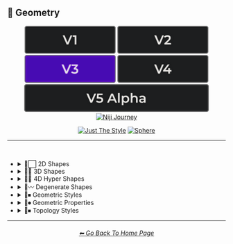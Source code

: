 <h2>💠 Geometry</h2>

<div align="center">

[<img src="/Images/Repo_Parts/Buttons/Version_Buttons/button_version_V1_inactive.webp?raw=true" alt="MidJourney V1" height="64" />](/Pages/MJ_V1/Style_Pages/Sphere/Geometry.md)
[<img src="/Images/Repo_Parts/Buttons/Version_Buttons/button_version_V2_inactive.webp?raw=true" alt="MidJourney V2" height="64" />](/Pages/MJ_V2/Style_Pages/Sphere/Geometry.md)
[<img src="/Images/Repo_Parts/Buttons/Version_Buttons/button_version_V3_active.webp?raw=true" alt="MidJourney V3" height="64" />](/Pages/MJ_V3/Style_Pages/Just_The_Style/Geometry.md)
[<img src="/Images/Repo_Parts/Buttons/Version_Buttons/button_version_V4_inactive.webp?raw=true" alt="MidJourney V4" height="64" />](/Pages/MJ_V4/Style_Pages/Just_The_Style/Geometry.md)
<br>
[<img src="/Images/Repo_Parts/Buttons/Version_Buttons/button_version_V5_Alpha_inactive_half.webp?raw=true" alt="MidJourney V5" height="64" />](/Pages/MJ_V5/Style_Pages/Just_The_Style/Geometry.md)
[<img src="/Images/Repo_Parts/Buttons/Version_Buttons/button_version_niji_inactive_half.webp?raw=true" alt="Niji Journey" height="64" />](/Pages/Niji_Journey/Niji_V4/Style_Pages/Geometry.md)

[<img src="/Images/Repo_Parts/Buttons/Image_Type_Buttons/button_just_the_style_active.webp?raw=true" alt="Just The Style" width="140.5" />](/Pages/MJ_V3/Style_Pages/Just_The_Style/Geometry.md)
[<img src="/Images/Repo_Parts/Buttons/Image_Type_Buttons/button_sphere_inactive.webp?raw=true" alt="Sphere" width="140.5" />](/Pages/MJ_V3/Style_Pages/Sphere/Geometry.md)

</div>

<hr>
<br>


- <details><summary>💠⬜ 2D Shapes</summary><p><div align="center">

	| 2D Shape |
	| :-: |
	| <img src="/Images/MJ_V3/MidJourney_Styles/Wave_13/2D_Shape.webp?raw=true" width="256" /> |
	
	<br>

	| Point | Dot |
	| :-: | :-: |
	| <img src="/Images/MJ_V3/MidJourney_Styles/Point.webp?raw=true" width="256" /> | <img src="/Images/MJ_V3/MidJourney_Styles/Dot.webp?raw=true" width="256" /> |
	
	<br>
	
	| Line |
	| :-: |
	| <img src="/Images/MJ_V3/MidJourney_Styles/Line.webp?raw=true" width="256" /> |
	
	<br>
	
	| Triangle | Chevron |
	| :-: | :-: |
	| <img src="/Images/MJ_V3/MidJourney_Styles/Triangle.webp?raw=true" width="256" /> | <img src="/Images/MJ_V3/MidJourney_Styles/Chevron.webp?raw=true" width="256" /> |

	<br>

	| Square | Pentagon |
	| :-: | :-: |
	| <img src="/Images/MJ_V3/MidJourney_Styles/Square.webp?raw=true" width="256" /> | <img src="/Images/MJ_V3/MidJourney_Styles/Pentagon.webp?raw=true" width="256" /> |
	
	<br>
	
	| Hexagon | Hexagonal | Heptagon |
	| :-: | :-: | :-: |
	| <img src="/Images/MJ_V3/MidJourney_Styles/Hexagon.webp?raw=true" width="256" /> | <img src="/Images/MJ_V3/MidJourney_Styles/Hexagonal.webp?raw=true" width="256" /> | <img src="/Images/MJ_V3/MidJourney_Styles/Heptagon.webp?raw=true" width="256" /> |

	<br>
	
	| Octagon | Nonagon | Decagon |
	| :-: | :-: | :-: |
	| <img src="/Images/MJ_V3/MidJourney_Styles/Octagon.webp?raw=true" width="256" /> | <img src="/Images/MJ_V3/MidJourney_Styles/Nonagon.webp?raw=true" width="256" /> | <img src="/Images/MJ_V3/MidJourney_Styles/Decagon.webp?raw=true" width="256" /> |
	
	<br>
	
	| Rectangle | Rectangular | Parallelogram |
	| :-: | :-: | :-: |
	| <img src="/Images/MJ_V3/MidJourney_Styles/Rectangle.webp?raw=true" width="256" /> | <img src="/Images/MJ_V3/MidJourney_Styles/Rectangular.webp?raw=true" width="256" /> | <img src="/Images/MJ_V3/MidJourney_Styles/Parallelogram.webp?raw=true" width="256" /> |
	
	<br>
	
	| Rhombus | Star | Heart |
	| :-: | :-: | :-: |
	| <img src="/Images/MJ_V3/MidJourney_Styles/Rhombus.webp?raw=true" width="256" /> | <img src="/Images/MJ_V3/MidJourney_Styles/Star.webp?raw=true" width="256" /> | <img src="/Images/MJ_V3/MidJourney_Styles/Heart.webp?raw=true" width="256" /> |

	<br>
	
	| Spirangle |
	| :-: |
	| <img src="/Images/MJ_V3/MidJourney_Styles/Spirangle.webp?raw=true" width="256" /> |

  </div></p></details>


- <details><summary>💠🧊 3D Shapes</summary><p><div align="center">

	| 3D Shape | Orb |
	| :-: | :-: |
	| <img src="/Images/MJ_V3/MidJourney_Styles/Wave_13/3D_Shape.webp?raw=true" width="256" /> | <img src="/Images/MJ_V3/MidJourney_Styles/Wave_13/Orb.webp?raw=true" width="256" /> |
	
	<br>

	| Cube | Cuboid |
	| :-: | :-: |
	| <img src="/Images/MJ_V3/MidJourney_Styles/Cube.webp?raw=true" width="256" /> | <img src="/Images/MJ_V3/MidJourney_Styles/Cuboid.webp?raw=true" width="256" /> |
	
	<br>
	
	| Sphere | Cylinder | Torus |
	| :-: | :-: | :-: |
	| <img src="/Images/MJ_V3/MidJourney_Styles/Sphere.webp?raw=true" width="256" /> | <img src="/Images/MJ_V3/MidJourney_Styles/Cylinder.webp?raw=true" width="256" /> | <img src="/Images/MJ_V3/MidJourney_Styles/Torus.webp?raw=true" width="256" /> |
	
	<br>
	
	| Pyramid | Cone |
	| :-: | :-: |
	| <img src="/Images/MJ_V3/MidJourney_Styles/Pyramid.webp?raw=true" width="256" /> | <img src="/Images/MJ_V3/MidJourney_Styles/Cone.webp?raw=true" width="256" /> |
	
	<br>
	
	| Rectangular Prism | Star Prism | Wedge |
	| :-: | :-: | :-: |
	| <img src="/Images/MJ_V3/MidJourney_Styles/Rectangular_Prism.webp?raw=true" width="256" /> | <img src="/Images/MJ_V3/MidJourney_Styles/Star_Prism.webp?raw=true" width="256" /> | <img src="/Images/MJ_V3/MidJourney_Styles/Wedge.webp?raw=true" width="256" /> |

	<br>
	
	| Zonohedron | Tetrahedron | Octahedron |
	| :-: | :-: | :-: |
	| <img src="/Images/MJ_V3/MidJourney_Styles/Zonohedron.webp?raw=true" width="256" /> | <img src="/Images/MJ_V3/MidJourney_Styles/Tetrahedron.webp?raw=true" width="256" /> | <img src="/Images/MJ_V3/MidJourney_Styles/Octahedron.webp?raw=true" width="256" /> |

	<br>
	
	| Dodecahedron | Icosahedron | Kepler–Poinsot Polyhedra |
	| :-: | :-: | :-: |
	| <img src="/Images/MJ_V3/MidJourney_Styles/Dodecahedron.webp?raw=true" width="256" /> | <img src="/Images/MJ_V3/MidJourney_Styles/Icosahedron.webp?raw=true" width="256" /> | <img src="/Images/MJ_V3/MidJourney_Styles/Kepler-Poinsot_Polyhedra.webp?raw=true" width="256" /> |
	
	<br>
	
	| Cuboctahedron | Rhombicuboctahedron | Icosidodecahedron |
	| :-: | :-: | :-: |
	| <img src="/Images/MJ_V3/MidJourney_Styles/Cuboctahedron.webp?raw=true" width="256" /> | <img src="/Images/MJ_V3/MidJourney_Styles/Rhombicuboctahedron.webp?raw=true" width="256" /> | <img src="/Images/MJ_V3/MidJourney_Styles/Icosidodecahedron.webp?raw=true" width="256" /> |

	<br>
	
	| Rhombicosidodecahedron | Trapezohedron |
	| :-: | :-: |
	| <img src="/Images/MJ_V3/MidJourney_Styles/Rhombicosidodecahedron.webp?raw=true" width="256" /> | <img src="/Images/MJ_V3/MidJourney_Styles/Trapezohedron.webp?raw=true" width="256" /> |
	
	<br>
	
	| Bezier Surface |
	| :-: |
	| <img src="/Images/MJ_V3/MidJourney_Styles/Bezier_Surface.webp?raw=true" width="256" /> |
	
	<br>

	| Cupola | Anticupola | Hypercupolae |
	| :-: | :-: | :-: |
	| <img src="/Images/MJ_V3/MidJourney_Styles/Cupola.webp?raw=true" width="256" /> | <img src="/Images/MJ_V3/MidJourney_Styles/Anticupola.webp?raw=true" width="256" /> | <img src="/Images/MJ_V3/MidJourney_Styles/Hypercupolae.webp?raw=true" width="256" /> |

	<br>
	
	| Bicupola | Frustum | Bifrustum |
	| :-: | :-: | :-: |
	| <img src="/Images/MJ_V3/MidJourney_Styles/Bicupola.webp?raw=true" width="256" /> | <img src="/Images/MJ_V3/MidJourney_Styles/Frustum.webp?raw=true" width="256" /> | <img src="/Images/MJ_V3/MidJourney_Styles/Bifrustum.webp?raw=true" width="256" /> |
	
	<br>
	
	| Rotunda | Birotunda | Prismatoid |
	| :-: | :-: | :-: |
	| <img src="/Images/MJ_V3/MidJourney_Styles/Rotunda.webp?raw=true" width="256" /> | <img src="/Images/MJ_V3/MidJourney_Styles/Birotunda.webp?raw=true" width="256" /> | <img src="/Images/MJ_V3/MidJourney_Styles/Prismatoid.webp?raw=true" width="256" /> |
	
	<br>
	
	| Scutoid | Bipyramid | Star Bipyramid |
	| :-: | :-: | :-: |
	| <img src="/Images/MJ_V3/MidJourney_Styles/Scutoid.webp?raw=true" width="256" /> | <img src="/Images/MJ_V3/MidJourney_Styles/Bipyramid.webp?raw=true" width="256" /> | <img src="/Images/MJ_V3/MidJourney_Styles/Star_Bipyramid.webp?raw=true" width="256" /> |

	<br>
	
	| Antiprism | Anti-Prism |
	| :-: | :-: |
	| <img src="/Images/MJ_V3/MidJourney_Styles/Antiprism.webp?raw=true" width="256" /> | <img src="/Images/MJ_V3/MidJourney_Styles/Anti-Prism.webp?raw=true" width="256" /> |
	
	<br>
	
	| Trapezohedra | Star Trapezohedron | Spherical Polyhedron |
	| :-: | :-: | :-: |
	| <img src="/Images/MJ_V3/MidJourney_Styles/Trapezohedra.webp?raw=true" width="256" /> | <img src="/Images/MJ_V3/MidJourney_Styles/Star_Trapezohedron.webp?raw=true" width="256" /> | <img src="/Images/MJ_V3/MidJourney_Styles/Spherical_Polyhedron.webp?raw=true" width="256" /> |
	
	<br>
	
	| Mobius Strip | Hexaflexagon | Miura Fold |
	| :-: | :-: | :-: |
	| <img src="/Images/MJ_V3/MidJourney_Styles/Mobius_Strip.webp?raw=true" width="256" /> | <img src="/Images/MJ_V3/MidJourney_Styles/Hexaflexagon.webp?raw=true" width="256" /> | <img src="/Images/MJ_V3/MidJourney_Styles/Miura_Fold.webp?raw=true" width="256" /> |

  </div></p></details>


- <details><summary>💠🔲 4D Hyper Shapes</summary><p><div align="center">

	| 4D Shape | Hyper Shape | 4D Hyper Shape |
	| :-: | :-: | :-: |
	| <img src="/Images/MJ_V3/MidJourney_Styles/Wave_13/4D_Shape.webp?raw=true" width="256" /> | <img src="/Images/MJ_V3/MidJourney_Styles/Wave_13/Hyper_Shape.webp?raw=true" width="256" /> | <img src="/Images/MJ_V3/MidJourney_Styles/Wave_13/4D_Hyper_Shape.webp?raw=true" width="256" /> |
	
	<br>

	| Hyperplane | Hypersurface |
	| :-: | :-: |
	| <img src="/Images/MJ_V3/MidJourney_Styles/Hyperplane.webp?raw=true" width="256" /> | <img src="/Images/MJ_V3/MidJourney_Styles/Hypersurface.webp?raw=true" width="256" /> |

	<br>

	| Hypercube | Tesseract | Hyperprism |
	| :-: | :-: | :-: |
	| <img src="/Images/MJ_V3/MidJourney_Styles/Hypercube.webp?raw=true" width="256" /> | <img src="/Images/MJ_V3/MidJourney_Styles/Tesseract.webp?raw=true" width="256" /> | <img src="/Images/MJ_V3/MidJourney_Styles/Hyperprism.webp?raw=true" width="256" /> |
	
	<br>
	
	| Hypersphere | Hypercylinder | Hypertorus |
	| :-: | :-: | :-: |
	| <img src="/Images/MJ_V3/MidJourney_Styles/Hypersphere.webp?raw=true" width="256" /> | <img src="/Images/MJ_V3/MidJourney_Styles/Hypercylinder.webp?raw=true" width="256" /> | <img src="/Images/MJ_V3/MidJourney_Styles/Hypertorus.webp?raw=true" width="256" /> |
	
	<br>
	
	| Hyperpyramid | Hypercone | Klein Bottle |
	| :-: | :-: | :-: |
	| <img src="/Images/MJ_V3/MidJourney_Styles/Hyperpyramid.webp?raw=true" width="256" /> | <img src="/Images/MJ_V3/MidJourney_Styles/Hypercone.webp?raw=true" width="256" /> | <img src="/Images/MJ_V3/MidJourney_Styles/Klein_Bottle.webp?raw=true" width="256" /> |
	
	<br>
	
	| Hyperzonohedron | Hypertetrahedron | Hyperoctahedron |
	| :-: | :-: | :-: |
	| <img src="/Images/MJ_V3/MidJourney_Styles/Hyperzonohedron.webp?raw=true" width="256" /> | <img src="/Images/MJ_V3/MidJourney_Styles/Hypertetrahedron.webp?raw=true" width="256" /> | <img src="/Images/MJ_V3/MidJourney_Styles/Hyperoctahedron.webp?raw=true" width="256" /> |

	<br>
	
	| Hyperdodecahedron | Hypericosahedron | Flexible Polyhedron |
	| :-: | :-: | :-: |
	| <img src="/Images/MJ_V3/MidJourney_Styles/Hyperdodecahedron.webp?raw=true" width="256" /> | <img src="/Images/MJ_V3/MidJourney_Styles/Hypericosahedron.webp?raw=true" width="256" /> | <img src="/Images/MJ_V3/MidJourney_Styles/Flexible_Polyhedron.webp?raw=true" width="256" /> |

  </div></p></details>


- <details><summary>💠〰 Degenerate Shapes</summary><p><div align="center">

	| Monogon | Digon |
	| :-: | :-: |
	| <img src="/Images/MJ_V3/MidJourney_Styles/Monogon.webp?raw=true" width="256" /> | <img src="/Images/MJ_V3/MidJourney_Styles/Digon.webp?raw=true" width="256" /> |

  </div></p></details>


- <details><summary>💠⏹ Geometric Styles</summary><p><div align="center">

	| Geometry | Geometric | Islamic Geometric Patterns |
	| :-: | :-: | :-: |
	| <img src="/Images/MJ_V3/MidJourney_Styles/Wave_13/Geometry.webp?raw=true" width="256" /> | <img src="/Images/MJ_V3/MidJourney_Styles/Geometric.webp?raw=true" width="256" /> | <img src="/Images/MJ_V3/MidJourney_Styles/Wave_14/Islamic_Geometric_Patterns.webp?raw=true" width="256" /> |
	
	<br>
	
	| Poly | Polygon | Polygonal |
	| :-: | :-: | :-: |
	| <img src="/Images/MJ_V3/MidJourney_Styles/Poly.webp?raw=true" width="256" /> | <img src="/Images/MJ_V3/MidJourney_Styles/Polygon.webp?raw=true" width="256" /> | <img src="/Images/MJ_V3/MidJourney_Styles/Polygonal.webp?raw=true" width="256" /> |
	
	<br>
	
	| Polyhedron | Polyhedral |
	| :-: | :-: |
	| <img src="/Images/MJ_V3/MidJourney_Styles/Polyhedron.webp?raw=true" width="256" /> | <img src="/Images/MJ_V3/MidJourney_Styles/Polyhedral.webp?raw=true" width="256" /> |
	
	<br>
	
	| Platonic Solids | Archimedean Solids | Catalan Solids |
	| :-: | :-: | :-: |
	| <img src="/Images/MJ_V3/MidJourney_Styles/Platonic_Solids.webp?raw=true" width="256" /> | <img src="/Images/MJ_V3/MidJourney_Styles/Archimedean_Solids.webp?raw=true" width="256" /> | <img src="/Images/MJ_V3/MidJourney_Styles/Catalan_Solids.webp?raw=true" width="256" /> |
	
	<br>
	
	| Manifold | Multifold |
	| :-: | :-: |
	| <img src="/Images/MJ_V3/MidJourney_Styles/Manifold.webp?raw=true" width="256" /> | <img src="/Images/MJ_V3/MidJourney_Styles/Multifold.webp?raw=true" width="256" /> |
	
	<br>
	
	| Maniform | Multiform |
	| :-: | :-: |
	| <img src="/Images/MJ_V3/MidJourney_Styles/Maniform.webp?raw=true" width="256" /> | <img src="/Images/MJ_V3/MidJourney_Styles/Multiform.webp?raw=true" width="256" /> |

	<br>

	| Non-Euclidian |
	| :-: |
	| <img src="/Images/MJ_V3/MidJourney_Styles/Non-Euclidian.webp?raw=true" width="256" /> |

	<br>
	
	| Form-Constant |
	| :-: |
	| <img src="/Images/MJ_V3/MidJourney_Styles/Form-Constant.webp?raw=true" width="256" /> |

  </div></p></details>


- <details><summary>💠⏺ Geometric Properties</summary><p><div align="center">

	| Vertex | Edge | Surface |
	| :-: | :-: | :-: |
	| <img src="/Images/MJ_V3/MidJourney_Styles/Vertex.webp?raw=true" width="256" /> | <img src="/Images/MJ_V3/MidJourney_Styles/Edge.webp?raw=true" width="256" /> | <img src="/Images/MJ_V3/MidJourney_Styles/Surface.webp?raw=true" width="256" /> |
	
	<br>
	
	| Interior | Exterior | Anterior |
	| :-: | :-: | :-: |
	| <img src="/Images/MJ_V3/MidJourney_Styles/Interior.webp?raw=true" width="256" /> | <img src="/Images/MJ_V3/MidJourney_Styles/Exterior.webp?raw=true" width="256" /> | <img src="/Images/MJ_V3/MidJourney_Styles/Anterior.webp?raw=true" width="256" /> |
	
	<br>
	
	| Convex | Concave |
	| :-: | :-: |
	| <img src="/Images/MJ_V3/MidJourney_Styles/Convex.webp?raw=true" width="256" /> | <img src="/Images/MJ_V3/MidJourney_Styles/Concave.webp?raw=true" width="256" /> |
	
	<br>

	| Convex Hull |
	| :-: |
	| <img src="/Images/MJ_V3/MidJourney_Styles/Convex_Hull.webp?raw=true" width="256" /> |
	
	<br>

	| Symmetry | Symmetric | Asymmetric |
	| :-: | :-: | :-: |
	| <img src="/Images/MJ_V3/MidJourney_Styles/Symmetry.webp?raw=true" width="256" /> | <img src="/Images/MJ_V3/MidJourney_Styles/Symmetric.webp?raw=true" width="256" /> | <img src="/Images/MJ_V3/MidJourney_Styles/Asymmetric.webp?raw=true" width="256" /> |

	<br>

	| Equiangular | Equilateral | Cyclic |
	| :-: | :-: | :-: |
	| <img src="/Images/MJ_V3/MidJourney_Styles/Equiangular.webp?raw=true" width="256" /> | <img src="/Images/MJ_V3/MidJourney_Styles/Equilateral.webp?raw=true" width="256" /> | <img src="/Images/MJ_V3/MidJourney_Styles/Cyclic.webp?raw=true" width="256" /> |

	| Tangential | Rectilinear | Traverse |
	| :-: | :-: | :-: |
	| <img src="/Images/MJ_V3/MidJourney_Styles/Tangential.webp?raw=true" width="256" /> | <img src="/Images/MJ_V3/MidJourney_Styles/Rectilinear.webp?raw=true" width="256" /> | <img src="/Images/MJ_V3/MidJourney_Styles/Traverse.webp?raw=true" width="256" /> |
	
	<br>
	
	| Quasi | Quasi-Regular |
	| :-: | :-: |
	| <img src="/Images/MJ_V3/MidJourney_Styles/Quasi.webp?raw=true" width="256" /> | <img src="/Images/MJ_V3/MidJourney_Styles/Quasi-Regular.webp?raw=true" width="256" /> |
	
	<br>
	
	| Isogonal | Isotoxal | Isohedral |
	| :-: | :-: | :-: |
	| <img src="/Images/MJ_V3/MidJourney_Styles/Isogonal.webp?raw=true" width="256" /> | <img src="/Images/MJ_V3/MidJourney_Styles/Isotoxal.webp?raw=true" width="256" /> | <img src="/Images/MJ_V3/MidJourney_Styles/Isohedral.webp?raw=true" width="256" /> |

	<br>
	
	| Stellation | Ehrhart Polynomial | Ideal Polyhedron |
	| :-: | :-: | :-: |
	| <img src="/Images/MJ_V3/MidJourney_Styles/Stellation.webp?raw=true" width="256" /> | <img src="/Images/MJ_V3/MidJourney_Styles/Ehrhart_Polynomial.webp?raw=true" width="256" /> | <img src="/Images/MJ_V3/MidJourney_Styles/Ideal_Polyhedron.webp?raw=true" width="256" /> |
	
	<br>
	
	| Polytope |
	| :-: |
	| <img src="/Images/MJ_V3/MidJourney_Styles/Polytope.webp?raw=true" width="256" /> |

  </div></p></details>


- <details><summary>💠⏹ Topology Styles</summary><p><div align="center">

	| Topology | Topological |
	| :-: | :-: |
	| <img src="/Images/MJ_V3/MidJourney_Styles/Topology.webp?raw=true" width="256" /> | <img src="/Images/MJ_V3/MidJourney_Styles/Topological.webp?raw=true" width="256" /> |

  </div></p></details>


<hr><!--------------->
<div align="center">
<h6><a href="/README.md">⬅ Go Back To Home Page</a></h6>
</div>